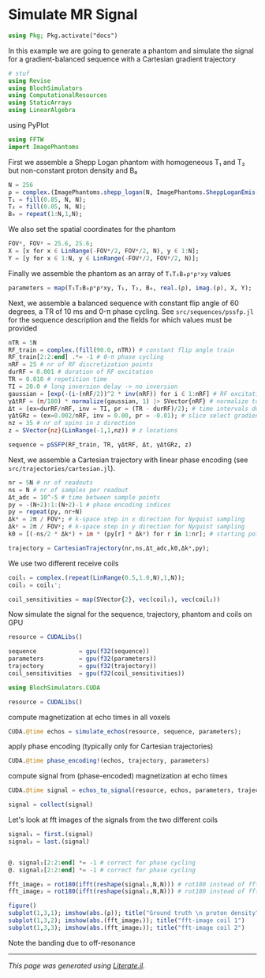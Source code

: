 # Simulate MR Signal

````julia
using Pkg; Pkg.activate("docs")
````

In this example we are going to generate a phantom
and simulate the signal for a gradient-balanced sequence
with a Cartesian gradient trajectory

````julia
# stuf
using Revise
using BlochSimulators
using ComputationalResources
using StaticArrays
using LinearAlgebra
````

using PyPlot

````julia
using FFTW
import ImagePhantoms
````

First we assemble a Shepp Logan phantom with homogeneous T₁ and T₂
but non-constant proton density and B₀

````julia
N = 256
ρ = complex.(ImagePhantoms.shepp_logan(N, ImagePhantoms.SheppLoganEmis())');
T₁ = fill(0.85, N, N);
T₂ = fill(0.05, N, N);
B₀ = repeat(1:N,1,N);
````

We also set the spatial coordinates for the phantom

````julia
FOVˣ, FOVʸ = 25.6, 25.6;
X = [x for x ∈ LinRange(-FOVˣ/2, FOVˣ/2, N), y ∈ 1:N];
Y = [y for x ∈ 1:N, y ∈ LinRange(-FOVʸ/2, FOVʸ/2, N)];
````

Finally we assemble the phantom as an array of `T₁T₂B₀ρˣρʸxy` values

````julia
parameters = map(T₁T₂B₀ρˣρʸxy, T₁, T₂, B₀, real.(ρ), imag.(ρ), X, Y);
````

Next, we assemble a balanced sequence with constant flip angle of 60 degrees,
a TR of 10 ms and 0-π phase cycling. See `src/sequences/pssfp.jl` for the
sequence description and the fields for which values must be provided

````julia
nTR = 5N
RF_train = complex.(fill(90.0, nTR)) # constant flip angle train
RF_train[2:2:end] .*= -1 # 0-π phase cycling
nRF = 25 # nr of RF discretization points
durRF = 0.001 # duration of RF excitation
TR = 0.010 # repetition time
TI = 20.0 # long inversion delay -> no inversion
gaussian = [exp(-(i-(nRF/2))^2 * inv(nRF)) for i ∈ 1:nRF] # RF excitation waveform
γΔtRF = (π/180) * normalize(gaussian, 1) |> SVector{nRF} # normalize to flip angle of 1 degree
Δt = (ex=durRF/nRF, inv = TI, pr = (TR - durRF)/2); # time intervals during TR
γΔtGRz = (ex=0.002/nRF, inv = 0.00, pr = -0.01); # slice select gradient strengths during TR
nz = 35 # nr of spins in z direction
z = SVector{nz}(LinRange(-1,1,nz)) # z locations

sequence = pSSFP(RF_train, TR, γΔtRF, Δt, γΔtGRz, z)
````

Next, we assemble a Cartesian trajectory with linear phase encoding
(see `src/trajectories/cartesian.jl`).

````julia
nr = 5N # nr of readouts
ns = N # nr of samples per readout
Δt_adc = 10^-5 # time between sample points
py = -(N÷2):1:(N÷2)-1 # phase encoding indices
py = repeat(py, nr÷N)
Δkˣ = 2π / FOVˣ; # k-space step in x direction for Nyquist sampling
Δkʸ = 2π / FOVʸ; # k-space step in y direction for Nyquist sampling
k0 = [(-ns/2 * Δkˣ) + im * (py[r] * Δkʸ) for r in 1:nr]; # starting points in k-space per readout

trajectory = CartesianTrajectory(nr,ns,Δt_adc,k0,Δkˣ,py);
````

We use two different receive coils

````julia
coil₁ = complex.(repeat(LinRange(0.5,1.0,N),1,N));
coil₂ = coil₁';

coil_sensitivities = map(SVector{2}, vec(coil₁), vec(coil₂))
````

Now simulate the signal for the sequence, trajectory, phantom and coils on GPU

````julia
resource = CUDALibs()

sequence            = gpu(f32(sequence))
parameters          = gpu(f32(parameters))
trajectory          = gpu(f32(trajectory))
coil_sensitivities  = gpu(f32(coil_sensitivities))

using BlochSimulators.CUDA

resource = CUDALibs()
````

compute magnetization at echo times in all voxels

````julia
CUDA.@time echos = simulate_echos(resource, sequence, parameters);
````

apply phase encoding (typically only for Cartesian trajectories)

````julia
CUDA.@time phase_encoding!(echos, trajectory, parameters)
````

compute signal from (phase-encoded) magnetization at echo times

````julia
CUDA.@time signal = echos_to_signal(resource, echos, parameters, trajectory, coil_sensitivities);

signal = collect(signal)
````

Let's look at fft images of the signals from the two different coils

````julia
signal₁ = first.(signal)
signal₂ = last.(signal)


@. signal₁[2:2:end] *= -1 # correct for phase cycling
@. signal₂[2:2:end] *= -1 # correct for phase cycling

fft_image₁ = rot180(ifft(reshape(signal₁,N,N))) # rot180 instead of fftshifts
fft_image₂ = rot180(ifft(reshape(signal₂,N,N))) # rot180 instead of fftshifts

figure()
subplot(1,3,1); imshow(abs.(ρ)); title("Ground truth \n proton density")
subplot(1,3,2); imshow(abs.(fft_image₁)); title("fft-image coil 1")
subplot(1,3,3); imshow(abs.(fft_image₂)); title("fft-image coil 2")
````

Note the banding due to off-resonance

---

*This page was generated using [Literate.jl](https://github.com/fredrikekre/Literate.jl).*

